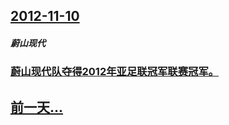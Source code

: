## [2012-11-10](/zh/news/2012/11/10/index.md)

##### 蔚山现代
### [蔚山现代队夺得2012年亚足联冠军联赛冠军。](/zh/news/2012/11/10/蔚山现代队夺得2012年亚足联冠军联赛冠军.md)
## [前一天...](/zh/news/2012/11/8/index.md)

